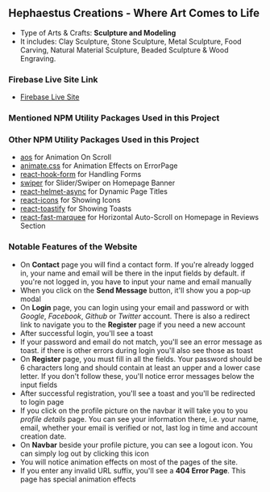 ## Hephaestus Creations - Where Art Comes to Life

- Type of Arts & Crafts: **Sculpture and Modeling**
- It includes: Clay Sculpture, Stone Sculpture, Metal Sculpture, Food Carving, Natural Material Sculpture, Beaded Sculpture & Wood Engraving.

### Firebase Live Site Link

- [Firebase Live Site](https://hephaestus-creations.web.app/)

### Mentioned NPM Utility Packages Used in this Project


### Other NPM Utility Packages Used in this Project

- [aos](https://michalsnik.github.io/aos/) for Animation On Scroll
- [animate.css](https://animate.style/) for Animation Effects on ErrorPage
- [react-hook-form](https://react-hook-form.com/) for Handling Forms
- [swiper](https://swiperjs.com/) for Slider/Swiper on Homepage Banner
- [react-helmet-async](https://www.npmjs.com/package/react-helmet-async) for Dynamic Page Titles
- [react-icons](https://react-icons.github.io/react-icons/) for Showing Icons
- [react-toastify](https://fkhadra.github.io/react-toastify/introduction) for Showing Toasts
- [react-fast-marquee](https://www.react-fast-marquee.com/) for Horizontal Auto-Scroll on Homepage in Reviews Section

### Notable Features of the Website

- On **Contact** page you will find a contact form. If you're already logged in, your name and email will be there in the input fields by default. if you're not logged in, you have to input your name and email manually
- When you click on the **Send Message** button, it'll show you a pop-up modal
- On **Login** page, you can login using your email and password or with *Google*, *Facebook*, *Github* or *Twitter* account. There is also a redirect link to navigate you to the **Register** page if you need a new account
- After successful login, you'll see a toast
- If your password and email do not match, you'll see an error message as toast. if there is other errors during login you'll also see those as toast
- On **Register** page, you must fill in all the fields. Your password should be 6 characters long and should contain at least an upper and a lower case letter. If you don't follow these, you'll notice error messages below the input fields
- After successful registration, you'll see a toast and you'll be redirected to login page
- If you click on the profile picture on the navbar it will take you to you *profile details* page. You can see your information there, i.e. your name, email, whether your email is verified or not, last log in time and account creation date.
- On **Navbar** beside your profile picture, you can see a logout icon. You can simply log out by clicking this icon
- You will notice animation effects on most of the pages of the site.
- If you enter any invalid URL suffix, you'll see a **404 Error Page**. This page has special animation effects
